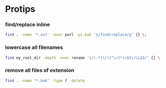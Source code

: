 # Protips

### find/replace inline
```bash
find . -name '*.ext' -exec perl -pi.bak 's/find/replace/g' {} \;
```

### lowercase all filenames
```bash
find my_root_dir -depth -exec rename 's/(.*)\/([^\/]*)/$1\/\L$2/' {} \;
```

### remove all files of extension
```bash
find . -name "*.bak" -type f -delete
```
